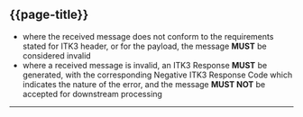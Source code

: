 ## {{page-title}}

- where the received message does not conform to the requirements stated for ITK3 header, or for the payload, the message **MUST** be considered invalid
- where a received message is invalid, an ITK3 Response **MUST** be generated, with the corresponding Negative ITK3 Response Code which indicates the nature of the error, and the message **MUST NOT** be accepted for downstream processing

---
